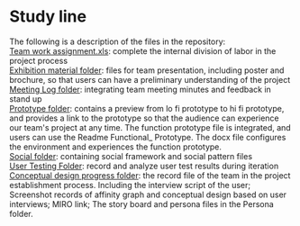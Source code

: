 # Study line

The following is a description of the files in the repository:    
[Team work assignment.xls](https://github.com/DECO3500-start-swinging/project/blob/main/team%20work%20assignment.xls): complete the internal division of labor in the project process    
[Exhibition material folder](https://github.com/DECO3500-start-swinging/project/tree/main/Exhibition%20materials): files for team presentation, including poster and brochure, so that users can have a preliminary understanding of the project    
[Meeting Log folder](https://github.com/DECO3500-start-swinging/project/tree/main/Meeting%20Log): integrating team meeting minutes and feedback in stand up  
[Prototype folder](https://github.com/DECO3500-start-swinging/project/tree/main/Prototype): contains a preview from lo fi prototype to hi fi prototype, and provides a link to the prototype so that the audience can experience our team's project at any time. The function prototype file is integrated, and users can use the Readme Functional_ Prototype. The docx file configures the environment and experiences the function prototype.    
[Social folder](https://github.com/DECO3500-start-swinging/project/tree/main/Social): containing social framework and social pattern files    
[User Testing Folder](https://github.com/DECO3500-start-swinging/project/tree/main/User%20Testing): record and analyze user test results during iteration    
[Conceptual design progress folder](https://github.com/DECO3500-start-swinging/project/tree/main/conceptual%20design%20progress): the record file of the team in the project establishment process. Including the interview script of the user; Screenshot records of affinity graph and conceptual design based on user interviews; MIRO link; The story board and persona files in the Persona folder.
